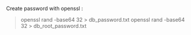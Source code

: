 Create password with openssl :
> openssl rand -base64 32 > db_password.txt
> openssl rand -base64 32 > db_root_password.txt
